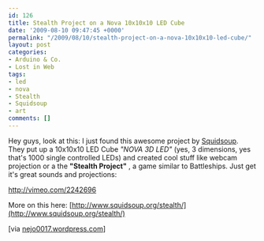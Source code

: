 ```yaml
---
id: 126
title: Stealth Project on a Nova 10x10x10 LED Cube
date: '2009-08-10 09:47:45 +0000'
permalink: "/2009/08/10/stealth-project-on-a-nova-10x10x10-led-cube/"
layout: post
categories:
- Arduino & Co.
- Lost in Web
tags:
- led
- nova
- Stealth
- Squidsoup
- art
comments: []
---
```

Hey guys, look at this: I just found this awesome project by [Squidsoup](http://www.squidsoup.org/). They put up a 10x10x10 LED Cube _"NOVA 3D LED"_ (yes, 3 dimensions, yes that's 1000 single controlled LEDs) and created cool stuff like webcam projection or a the **"Stealth Project"** , a game similar to Battleships. Just get it's great sounds and projections:

<http://vimeo.com/2242696>

More on this here: [http://www.squidsoup.org/stealth/](http://www.squidsoup.org/stealth/)

[via [nejo0017.wordpress.com](http://nejo0017.wordpress.com/2009/05/08/the-stealth-project/)]